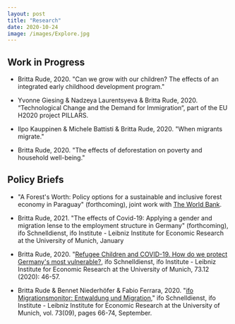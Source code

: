 ```yaml
---
layout: post
title: "Research"
date: 2020-10-24
image: /images/Explore.jpg
---
```


## Work in Progress 

- Britta Rude, 2020. "Can we grow with our children? The effects of an integrated early childhood development program." 

- Yvonne Giesing & Nadzeya Laurentsyeva & Britta Rude, 2020. “Technological Change and the Demand for Immigration“, part of the EU H2020 project PILLARS.

- Ilpo Kauppinen & Michele Battisti & Britta Rude, 2020. "When migrants migrate."

- Britta Rude, 2020. "The effects of deforestation on poverty and household well-being."


## Policy Briefs

- "A Forest's Worth: Policy options for a sustainable and inclusive forest economy in Paraguay" (forthcoming), joint work with [The World Bank](https://www.worldbank.org/en/topic/forests).

- Britta Rude, 2021. "The effects of Covid-19: Applying a gender and migration lense to the employment structure in Germany" (forthcoming), ifo Schnelldienst, ifo Institute - Leibniz Institute for Economic Research at the University of Munich, January

- Britta Rude, 2020. "[Refugee Children and COVID-19. How do we protect Germany's most vulnerable?](https://www.ifo.de/publikationen/2020/aufsatz-zeitschrift/gefluechtete-kinder-und-covid-19-corona-als-brennglas), ifo Schnelldienst, ifo Institute - Leibniz Institute for Economic Research at the University of Munich, 73.12 (2020): 46-57.

- Britta Rude & Bennet Niederhöfer & Fabio Ferrara, 2020. "[ifo Migrationsmonitor: Entwaldung und Migration](https://ideas.repec.org/a/ces/ifosdt/v73y2020i09p66-74.html)," ifo Schnelldienst, ifo Institute - Leibniz Institute for Economic Research at the University of Munich, vol. 73(09), pages 66-74, September.

 
